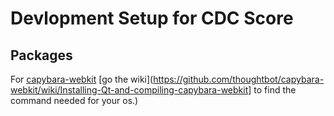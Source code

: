 # Devlopment Setup for CDC Score

## Packages
For [capybara-webkit](https://github.com/thoughtbot/capybara-webkit/) [go the wiki](https://github.com/thoughtbot/capybara-webkit/wiki/Installing-Qt-and-compiling-capybara-webkit] to find the command needed for your os.)

